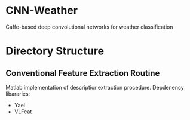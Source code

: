 # CNN-Weather
Caffe-based deep convolutional networks for weather classification

# Directory Structure
## Conventional Feature Extraction Routine
Matlab implementation of descriptior extraction procedure.
Depdenency libararies:
- Yael
- VLFeat
